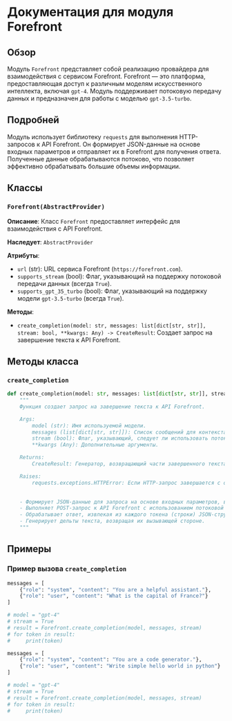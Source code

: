 # Документация для модуля Forefront

## Обзор

Модуль `Forefront` представляет собой реализацию провайдера для взаимодействия с сервисом Forefront. Forefront — это платформа, предоставляющая доступ к различным моделям искусственного интеллекта, включая `gpt-4`. Модуль поддерживает потоковую передачу данных и предназначен для работы с моделью `gpt-3.5-turbo`.

## Подробней

Модуль использует библиотеку `requests` для выполнения HTTP-запросов к API Forefront. Он формирует JSON-данные на основе входных параметров и отправляет их в Forefront для получения ответа. Полученные данные обрабатываются потоково, что позволяет эффективно обрабатывать большие объемы информации.

## Классы

### `Forefront(AbstractProvider)`

**Описание**: Класс `Forefront` предоставляет интерфейс для взаимодействия с API Forefront.

**Наследует**: `AbstractProvider`

**Атрибуты**:

- `url` (str): URL сервиса Forefront (`https://forefront.com`).
- `supports_stream` (bool): Флаг, указывающий на поддержку потоковой передачи данных (всегда `True`).
- `supports_gpt_35_turbo` (bool): Флаг, указывающий на поддержку модели `gpt-3.5-turbo` (всегда `True`).

**Методы**:

- `create_completion(model: str, messages: list[dict[str, str]], stream: bool, **kwargs: Any) -> CreateResult`: Создает запрос на завершение текста к API Forefront.

## Методы класса

### `create_completion`

```python
def create_completion(model: str, messages: list[dict[str, str]], stream: bool, **kwargs: Any) -> CreateResult:
    """
    Функция создает запрос на завершение текста к API Forefront.

    Args:
        model (str): Имя используемой модели.
        messages (list[dict[str, str]]): Список сообщений для контекста запроса. Каждое сообщение представляет собой словарь с ключами "role" и "content".
        stream (bool): Флаг, указывающий, следует ли использовать потоковую передачу данных.
        **kwargs (Any): Дополнительные аргументы.

    Returns:
        CreateResult: Генератор, возвращающий части завершенного текста.

    Raises:
        requests.exceptions.HTTPError: Если HTTP-запрос завершается с ошибкой.

    
    - Формирует JSON-данные для запроса на основе входных параметров, включая текст последнего сообщения, историю сообщений, параметры модели и режим работы в интернете.
    - Выполняет POST-запрос к API Forefront с использованием потоковой передачи данных.
    - Обрабатывает ответ, извлекая из каждого токена (строки) JSON-структуры, содержащие дельту (изменение) текста.
    - Генерирует дельты текста, возвращая их вызывающей стороне.
    """
```

## Примеры

### Пример вызова `create_completion`

```python
messages = [
    {"role": "system", "content": "You are a helpful assistant."},
    {"role": "user", "content": "What is the capital of France?"}
]

# model = "gpt-4"
# stream = True
# result = Forefront.create_completion(model, messages, stream)
# for token in result:
#     print(token)
```
```python
messages = [
    {"role": "system", "content": "You are a code generator."},
    {"role": "user", "content": "Write simple hello world in python"}
]

# model = "gpt-4"
# stream = True
# result = Forefront.create_completion(model, messages, stream)
# for token in result:
#     print(token)
